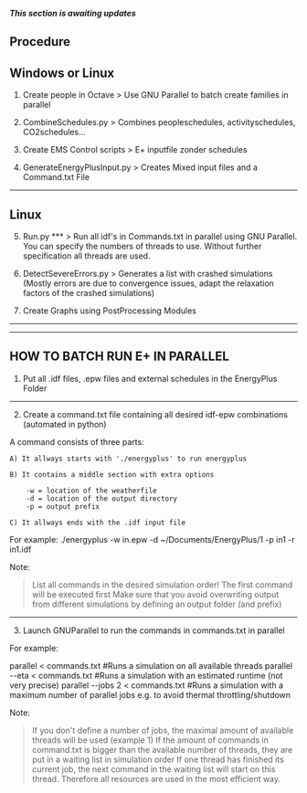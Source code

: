 **_This section is awaiting updates_**

Procedure
-------------------------------------------------------------------------------------------
Windows or Linux
-------------------------------------------------------------------------------------------

1) Create people in Octave      > Use GNU Parallel to batch create families in parallel

2) CombineSchedules.py          > Combines peopleschedules, activityschedules, CO2schedules...

3) Create EMS Control scripts  > E+ inputfile zonder schedules

4) GenerateEnergyPlusInput.py 	> Creates Mixed input files and a Command.txt File

-------------------------------------------------------------------------------------------
Linux
-------------------------------------------------------------------------------------------

5) Run.py *** 			> Run all idf's in Commands.txt in parallel using GNU Parallel. You can specify the numbers of threads to use. Without further specification all threads are used. 

6) DetectSevereErrors.py 	> Generates a list with crashed simulations (Mostly errors are due to convergence issues, adapt the relaxation factors of the crashed simulations)

7) Create Graphs using PostProcessing Modules
    
-------------------------------------------------------------------------------------------
***
HOW TO BATCH RUN E+ IN PARALLEL
-------------------------------------------------------------------------------------------

1) Put all .idf files, .epw files and external schedules in the EnergyPlus Folder

-------------------------------------------------------------------------------------------

2) Create a command.txt file containing all desired idf-epw combinations (automated in python)

A command consists of three parts:

	A) It allways starts with './energyplus' to run energyplus

	B) It contains a middle section with extra options

		-w = location of the weatherfile
		-d = location of the output directory
		-p = output prefix

	C) It allways ends with the .idf input file

For example: ./energyplus -w in.epw -d ~/Documents/EnergyPlus/1 -p in1 -r in1.idf

Note:

> List all commands in the desired simulation order! The first command will be executed first
> Make sure that you avoid overwriting output from different simulations by defining an output folder (and prefix)

-------------------------------------------------------------------------------------------

3) Launch GNUParallel to run the commands in commands.txt in parallel

For example:

parallel < commands.txt                 #Runs a simulation on all available threads
parallel --eta < commands.txt 		#Runs a simulation with an estimated runtime (not very precise)
parallel --jobs 2 < commands.txt	#Runs a simulation with a maximum number of parallel jobs e.g. to avoid thermal throttling/shutdown

Note: 

> If you don't define a number of jobs, the maximal amount of available threads will be used (example 1)
> If the amount of commands in command.txt is bigger than the available number of threads, they are put in a waiting list in simulation order
  If one thread has finished its current job, the next command in the waiting list will start on this thread. Therefore all resources are used in the most efficient way.
